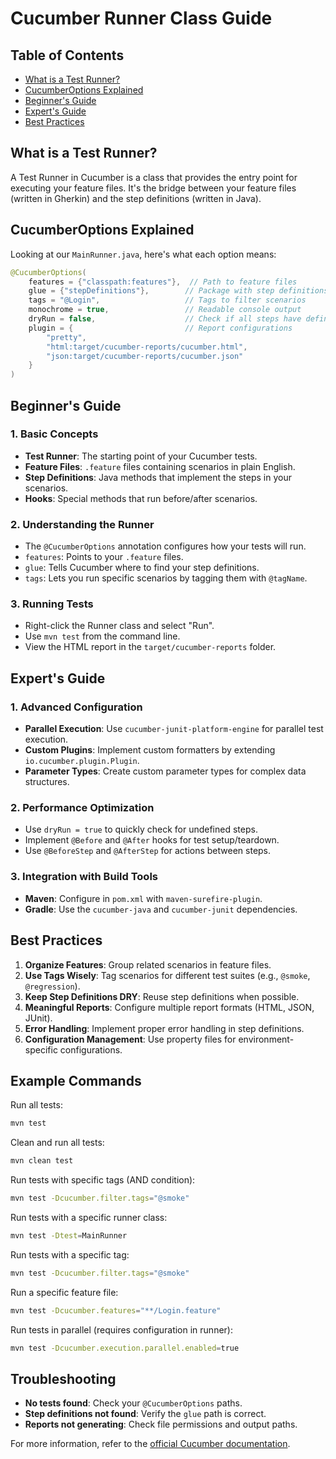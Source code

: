 # Cucumber Runner Class Guide

## Table of Contents
- [What is a Test Runner?](#what-is-a-test-runner)
- [CucumberOptions Explained](#cucumberoptions-explained)
- [Beginner's Guide](#beginners-guide)
- [Expert's Guide](#experts-guide)
- [Best Practices](#best-practices)

## What is a Test Runner?

A Test Runner in Cucumber is a class that provides the entry point for executing your feature files. 
It's the bridge between your feature files (written in Gherkin) and the step definitions (written in Java).

## CucumberOptions Explained

Looking at our `MainRunner.java`, here's what each option means:

```java
@CucumberOptions(
    features = {"classpath:features"},  // Path to feature files
    glue = {"stepDefinitions"},        // Package with step definitions
    tags = "@Login",                   // Tags to filter scenarios
    monochrome = true,                 // Readable console output
    dryRun = false,                    // Check if all steps have definitions
    plugin = {                         // Report configurations
        "pretty",
        "html:target/cucumber-reports/cucumber.html",
        "json:target/cucumber-reports/cucumber.json"
    }
)
```

## Beginner's Guide

### 1. Basic Concepts
- **Test Runner**: The starting point of your Cucumber tests.
- **Feature Files**: `.feature` files containing scenarios in plain English.
- **Step Definitions**: Java methods that implement the steps in your scenarios.
- **Hooks**: Special methods that run before/after scenarios.

### 2. Understanding the Runner
- The `@CucumberOptions` annotation configures how your tests will run.
- `features`: Points to your `.feature` files.
- `glue`: Tells Cucumber where to find your step definitions.
- `tags`: Lets you run specific scenarios by tagging them with `@tagName`.

### 3. Running Tests
- Right-click the Runner class and select "Run".
- Use `mvn test` from the command line.
- View the HTML report in the `target/cucumber-reports` folder.

## Expert's Guide

### 1. Advanced Configuration
- **Parallel Execution**: Use `cucumber-junit-platform-engine` for parallel test execution.
- **Custom Plugins**: Implement custom formatters by extending `io.cucumber.plugin.Plugin`.
- **Parameter Types**: Create custom parameter types for complex data structures.

### 2. Performance Optimization
- Use `dryRun = true` to quickly check for undefined steps.
- Implement `@Before` and `@After` hooks for test setup/teardown.
- Use `@BeforeStep` and `@AfterStep` for actions between steps.

### 3. Integration with Build Tools
- **Maven**: Configure in `pom.xml` with `maven-surefire-plugin`.
- **Gradle**: Use the `cucumber-java` and `cucumber-junit` dependencies.

## Best Practices

1. **Organize Features**: Group related scenarios in feature files.
2. **Use Tags Wisely**: Tag scenarios for different test suites (e.g., `@smoke`, `@regression`).
3. **Keep Step Definitions DRY**: Reuse step definitions when possible.
4. **Meaningful Reports**: Configure multiple report formats (HTML, JSON, JUnit).
5. **Error Handling**: Implement proper error handling in step definitions.
6. **Configuration Management**: Use property files for environment-specific configurations.

## Example Commands

Run all tests:
```bash
mvn test
```

Clean and run all tests:
```bash
mvn clean test
```

Run tests with specific tags (AND condition):
```bash
mvn test -Dcucumber.filter.tags="@smoke"
```

Run tests with a specific runner class:
```bash
mvn test -Dtest=MainRunner
```

Run tests with a specific tag:
```bash
mvn test -Dcucumber.filter.tags="@smoke"
```

Run a specific feature file:
```bash
mvn test -Dcucumber.features="**/Login.feature"
```

Run tests in parallel (requires configuration in runner):
```bash
mvn test -Dcucumber.execution.parallel.enabled=true
```

## Troubleshooting

- **No tests found**: Check your `@CucumberOptions` paths.
- **Step definitions not found**: Verify the `glue` path is correct.
- **Reports not generating**: Check file permissions and output paths.

For more information, refer to the [official Cucumber documentation](https://cucumber.io/docs/guides/).
